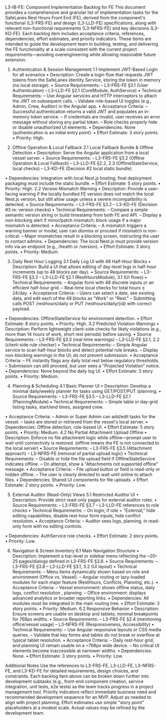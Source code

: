 L3-IB-FE: Component Implementation Backlog for FE
This document provides a comprehensive and granular list of implementation tasks for the SafeLanes Rest Hours Front End (FE), derived from the component's functional (L3-FRS-FE) and design (L3-LLD-FE) specifications, along with relevant non-functional requirements (L3-NFRS-FE) and key decisions (L3-KD-FE). Each backlog item includes acceptance criteria, references, dependencies, effort estimates, and priority indicators. These items are intended to guide the development team in building, testing, and delivering the FE functionality at a scale consistent with the current project requirements—avoiding overengineering while allowing reasonable future extension.


1. Authentication & Session Management
1.1 Implement JWT-Based Login for all scenarios
• Description: Create a login flow that requests JWT tokens from the SafeLanes Identity Service, storing the token in memory (no local storage).
• Source Requirements:
– L3-FRS-FE §3.1 (User Authentication)
– L3-LLD-FE §2.1 (CoreModule, AuthService)
• Technical Requirements:
– Use Angular services and HTTP interceptors to attach the JWT on subsequent calls.
– Validate role-based UI toggles (e.g., Admin, Crew, Auditor) in the Angular app.
• Acceptance Criteria:
– Successful authentication returns a valid JWT and populates an in-memory token service.
– If credentials are invalid, user receives an error message without storing any partial token.
– Role checks properly hide or disable unauthorized UI elements.
• Dependencies: None (authentication is an initial entry point).
• Effort Estimate: 3 story points.
• Priority: High.



2. Offline Operation & Local Fallback
2.1 Local Fallback Bundle & Offline Detection
• Description: Serve the Angular application from a local vessel server.
• Source Requirements:
– L3-FRS-FE §3.2 (Offline Operation & Local Fallback)
– L3-LLD-FE §2.2, 2.3 (OfflineStateService, local checks)
– L3-KD-FE (Decision #2 local static bundle)

• Dependencies: Integration with local Nest.js hosting; final deployment packaging must include the static bundle.
• Effort Estimate: 5 story points.
• Priority: High.
2.2 Version Mismatch Warning
• Description: Provide a user-facing warning if the locally bundled FE version does not match the local Nest.js version, but still allow usage unless a severe incompatibility is detected.
• Source Requirements:
– L3-FRS-FE §3.2
– L3-KD-FE (Decision #3 re: version checks)
• Technical Requirements:
– Compare a simple semantic version string or build timestamp from both FE and API.
– Display a non-blocking alert if minor/patch mismatch; block usage if a major mismatch is detected.
• Acceptance Criteria:
– A mismatch triggers a warning banner or modal; user can dismiss or proceed if mismatch is non-critical.
– Major mismatches result in a blocking screen, instructing the user to contact admins.
• Dependencies: The local Nest.js must provide version info via an endpoint (e.g., /health or /version).
• Effort Estimate: 3 story points.
• Priority: Medium.


3. Daily Rest Hour Logging
3.1 Daily Log UI with 48 Half-Hour Blocks
• Description: Build a UI that allows editing of day-level logs in half-hour increments (up to 48 blocks per day).
• Source Requirements:
– L3-FRS-FE §3.3
– L3-LLD-FE §2.1 (RestHoursModule), 3.1 (UI flows)
• Technical Requirements:
– Angular form with 48 discrete inputs or an efficient half-hour grid.
– Real-time local checks for total hours ≤ 24/day.
• Acceptance Criteria:
– Users can select a date, see existing data, and edit each of the 48 blocks as "Work" or "Rest."
– Submitting calls POST /resthours/daily or PUT /resthours/daily/{id} with correct payload.

• Dependencies: OfflineStateService for environment detection.
• Effort Estimate: 8 story points.
• Priority: High.
3.2 Predicted Violation Warnings
• Description: Perform lightweight client-side checks for likely violations (e.g., more than 14 hours of work, short rest periods) before saving.
• Source Requirements:
– L3-FRS-FE §3.3 (real-time warnings)
– L3-LLD-FE §2.1, 2.2 (client-side rule checker)
• Technical Requirements:
– Simple Angular service to scan half-hour blocks and detect potential rule breaks.
– Display non-blocking warnings in the UI; do not prevent submission.
• Acceptance Criteria:
– FE instantly flags any daily total rest below regulatory thresholds.
– Submission can still proceed, but user sees a "Projected Violation" notice.
• Dependencies: None beyond the daily log UI.
• Effort Estimate: 3 story points.
• Priority: Medium.


4. Planning & Scheduling
4.1 Basic Planner UI
• Description: Develop a minimal daily/weekly planner for tasks using GET/POST/PUT /planning.
• Source Requirements:
– L3-FRS-FE §3.5
– L3-LLD-FE §2.1 (PlanningModule)
• Technical Requirements:
– Simple table or day-grid listing tasks, start/end times, assigned crew.

• Acceptance Criteria:
– Admin or Super Admin can add/edit tasks for the vessel.
– tasks are stored or retrieved from the vessel's local server.
• Dependencies: Offline detection, role-based UI.
• Effort Estimate: 5 story points.
• Priority: Medium.
4.2 No Partial Attachment Upload Offline
• Description: Enforce no file attachment logic while offline—prompt user to wait until connectivity is restored. (offline means the FE is not connected to the local server)
• Source Requirements:
– L3-FRS-FE §3.5 (Attachment approach)
– L3-NFRS-FE (removal of partial upload logic)
• Technical Requirements:
– Disable or hide the file upload field if OfflineStateService indicates offline.
– On attempt, show a "Attachments not supported offline" message.
• Acceptance Criteria:
– File upload button or field is read-only or hidden offline.
– The user is clearly directed to wait until online to attach files.
• Dependencies: Shared UI components for file uploads.
• Effort Estimate: 2 story points.
• Priority: Low.





5. External Auditor (Read-Only) Views
5.1 Restricted Auditor UI
• Description: Provide strict read-only pages for external auditor roles.
• Source Requirements:
– L3-FRS-FE §3.7
– L3-LLD-FE references to role checks
• Technical Requirements:
– On login, if role = "External," hide editing capabilities, disable rest-hour form inputs, hide conflict resolution.
• Acceptance Criteria:
– Auditor sees logs, planning, in read-only form with no editing controls.

• Dependencies: AuthService role checks.
• Effort Estimate: 2 story points.
• Priority: Low.


6. Navigation & Screen Inventory
6.1 Main Navigation Structure
• Description: Implement a top-level or sidebar menu reflecting the ~20–25 pages/dialogs defined in L3-FRS-FE §3.8.
• Source Requirements:
– L3-FRS-FE §3.8
– L3-LLD-FE §3.1, 3.2 (UI layout)
• Technical Requirements:
– Menu items dynamically shown based on role and environment (Office vs. Vessel).
– Angular routing or lazy-loaded modules for each major feature (RestHours, Conflicts, Planning, etc.).
• Acceptance Criteria:
– Vessel environment: shows offline status, daily logs, conflict resolution , planning.
– Office environment: displays advanced analytics or broader reporting links.
• Dependencies: All modules must be integrated in the main routing tree.
• Effort Estimate: 3 story points.
• Priority: Medium.
6.2 Responsive Behavior
• Description: Ensure screens are usable on desktop and tablets; minimal breakpoints for 768px widths.
• Source Requirements:
– L3-FRS-FE §2.4 (mentioning office/vessel usage)
– L3-NFRS-FE (Responsiveness, Accessibility)
• Technical Requirements:
– Use Angular responsive layouts or CSS media queries.
– Validate that key forms and tables do not break or overflow at typical tablet resolution.
• Acceptance Criteria:
– Daily rest-hour grid, and planning UI remain usable on a ~768px wide device.
– No critical UI elements become inaccessible at narrower widths.
• Dependencies: None.
• Effort Estimate: 3 story points.
• Priority: Low.


Additional Notes
Use the references to L3-FRS-FE, L3-LLD-FE, L3-NFRS-FE, and L3-KD-FE for detailed requirements, design choices, and constraints.
Each backlog item above can be broken down further into development subtasks (e.g., front-end component creation, service integration, unit tests, e2e tests) as the team tracks progress in a project management tool.
Priority indicators reflect immediate business need and recommended development sequence for an MVP. Adjust as needed to align with project planning.
Effort estimates use simple "story point" placeholders at a modest scale. Actual values may be refined by the development team.

